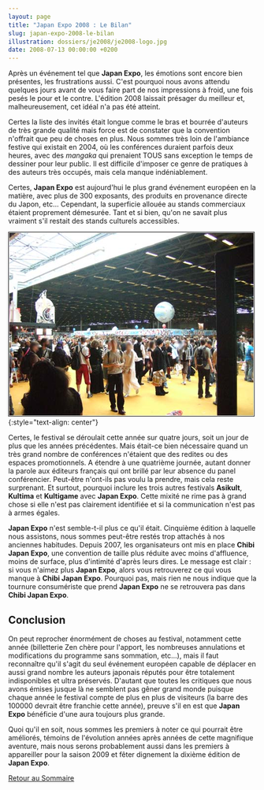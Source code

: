 ```yaml
---
layout: page
title: "Japan Expo 2008 : Le Bilan"
slug: japan-expo-2008-le-bilan
illustration: dossiers/je2008/je2008-logo.jpg
date: 2008-07-13 00:00:00 +0200
---
```


Après un événement tel que **Japan Expo**, les émotions sont encore bien présentes, les frustrations aussi. C'est pourquoi nous avons attendu quelques jours avant de vous faire part de nos impressions à froid, une fois pesés le pour et le contre. L'édition 2008 laissait présager du meilleur et, malheureusement, cet idéal n'a pas été atteint.

Certes la liste des invités était longue comme le bras et bourrée d'auteurs de très grande qualité mais force est de constater que la convention n'offrait que peu de choses en plus. Nous sommes très loin de l'ambiance festive qui existait en 2004, où les conférences duraient parfois deux heures, avec des _mangaka_ qui prenaient TOUS sans exception le temps de dessiner pour leur public. Il est difficile d'imposer ce genre de pratiques à des auteurs très occupés, mais cela manque indéniablement.

Certes, **Japan Expo** est aujourd'hui le plus grand événement européen en la matière, avec plus de 300 exposants, des produits en provenance directe du Japon, etc... Cependant, la superficie allouée au stands commerciaux étaient proprement démesurée. Tant et si bien, qu'on ne savait plus vraiment s'il restait des stands culturels accessibles.

![Japan Expo 2008 - Public dans les allées](/database/dossiers/je2008/je2008-public.jpg)
{:style="text-align: center"}

Certes, le festival se déroulait cette année sur quatre jours, soit un jour de plus que les années précédentes. Mais était-ce bien nécessaire quand un très grand nombre de conférences n'étaient que des redites ou des espaces promotionnels. A étendre à une quatrième journée, autant donner la parole aux éditeurs français qui ont brillé par leur absence du panel conférencier. Peut-être n'ont-ils pas voulu la prendre, mais cela reste surprenant. Et surtout, pourquoi inclure les trois autres festivals **Asikult**, **Kultima** et **Kultigame** avec **Japan Expo**. Cette mixité ne rime pas à grand chose si elle n'est pas clairement identifiée et si la communication n'est pas à armes égales.

**Japan Expo** n'est semble-t-il plus ce qu'il était. Cinquième édition à laquelle nous assistons, nous sommes peut-être restés trop attachés à nos anciennes habitudes. Depuis 2007, les organisateurs ont mis en place **Chibi Japan Expo**, une convention de taille plus réduite avec moins d'affluence, moins de surface, plus d'intimité d'après leurs dires. Le message est clair : si vous n'aimez plus **Japan Expo**, alors vous retrouverez ce qui vous manque à **Chibi Japan Expo**. Pourquoi pas, mais rien ne nous indique que la tournure consumériste que prend **Japan Expo** ne se retrouvera pas dans **Chibi Japan Expo**.

Conclusion
----------

On peut reprocher énormément de choses au festival, notamment cette année (billetterie Zen chère pour l'apport, les nombreuses annulations et modifications du programme sans sommation, etc...), mais il faut reconnaître qu'il s'agit du seul événement européen capable de déplacer en aussi grand nombre les auteurs japonais réputés pour être totalement indisponibles et ultra préservés. D'autant que toutes les critiques que nous avons émises jusque là ne semblent pas gêner grand monde puisque chaque année le festival compte de plus en plus de visiteurs (la barre des 100000 devrait être franchie cette année), preuve s'il en est que **Japan Expo** bénéficie d'une aura toujours plus grande.

Quoi qu'il en soit, nous sommes les premiers à noter ce qui pourrait être améliorés, témoins de l'évolution années après années de cette magnifique aventure, mais nous serons probablement aussi dans les premiers à appareiller pour la saison 2009 et fêter dignement la dixième édition de **Japan Expo**.

[Retour au Sommaire](dossier-japan-expo-2008)